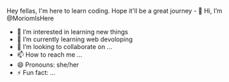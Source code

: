 Hey fellas, I'm here to learn coding. Hope it'll be a great journey - 👋 Hi, I’m @MoriomIsHere
- 👀 I’m interested in learning new things
- 🌱 I’m currently learning web devoloping 
- 💞️ I’m looking to collaborate on ...
- 📫 How to reach me ...
- 😄 Pronouns: she/her
- ⚡ Fun fact: ...

<!---
MoriomIsHere/MoriomIsHere is a ✨ special ✨ repository because its `README.md` (this file) appears on your GitHub profile.
You can click the Preview link to take a look at your changes.
--->
